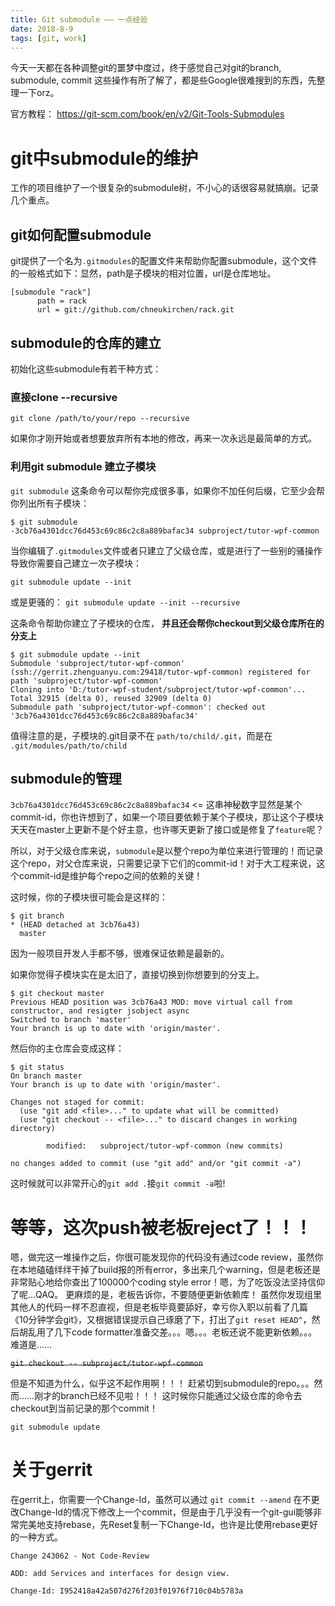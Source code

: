 ```yaml
---
title: Git submodule —— 一点经验
date: 2018-8-9
tags: [git, work]
---
```


今天一天都在各种调整git的噩梦中度过，终于感觉自己对git的branch, submodule, commit 这些操作有所了解了，都是些Google很难搜到的东西，先整理一下orz。

官方教程： <https://git-scm.com/book/en/v2/Git-Tools-Submodules>
# git中submodule的维护
工作的项目维护了一个很复杂的submodule树，不小心的话很容易就搞崩。记录几个重点。

## git如何配置submodule
git提供了一个名为`.gitmodules`的配置文件来帮助你配置submodule，这个文件的一般格式如下：显然，path是子模块的相对位置，url是仓库地址。


```
[submodule "rack"]
      path = rack
      url = git://github.com/chneukirchen/rack.git
```


## submodule的仓库的建立
初始化这些submodule有若干种方式：
### 直接clone --recursive
`git clone /path/to/your/repo --recursive`

如果你才刚开始或者想要放弃所有本地的修改，再来一次永远是最简单的方式。

### 利用git submodule 建立子模块
`git submodule` 这条命令可以帮你完成很多事，如果你不加任何后缀，它至少会帮你列出所有子模块：

```
$ git submodule
-3cb76a4301dcc76d453c69c86c2c8a889bafac34 subproject/tutor-wpf-common
```



当你编辑了`.gitmodules`文件或者只建立了父级仓库，或是进行了一些别的骚操作导致你需要自己建立一次子模块：

`git submodule update --init`

或是更骚的：
`git submodule update --init --recursive`

这条命令帮助你建立了子模块的仓库， **并且还会帮你checkout到父级仓库所在的分支上** 

```
$ git submodule update --init
Submodule 'subproject/tutor-wpf-common' (ssh://gerrit.zhenguanyu.com:29418/tutor-wpf-common) registered for path 'subproject/tutor-wpf-common'
Cloning into 'D:/tutor-wpf-student/subproject/tutor-wpf-common'...
Total 32915 (delta 0), reused 32909 (delta 0)
Submodule path 'subproject/tutor-wpf-common': checked out '3cb76a4301dcc76d453c69c86c2c8a889bafac34'
```

值得注意的是，子模块的.git目录不在 `path/to/child/.git`，而是在 `.git/modules/path/to/child`

## submodule的管理

`3cb76a4301dcc76d453c69c86c2c8a889bafac34` <= 这串神秘数字显然是某个commit-id，你也许想到了，如果一个项目要依赖于某个子模块，那让这个子模块天天在master上更新不是个好主意，也许哪天更新了接口或是修复了`feature`呢？

所以，对于父级仓库来说，`submodule`是以整个repo为单位来进行管理的！而记录这个repo，对父仓库来说，只需要记录下它们的commit-id！对于大工程来说，这个commit-id是维护每个repo之间的依赖的关键！

这时候，你的子模块很可能会是这样的：
```
$ git branch
* (HEAD detached at 3cb76a43)
  master
```

因为一般项目开发人手都不够，很难保证依赖是最新的。

如果你觉得子模块实在是太旧了，直接切换到你想要到的分支上。

```
$ git checkout master
Previous HEAD position was 3cb76a43 MOD: move virtual call from constructor, and resigter jsobject async
Switched to branch 'master'
Your branch is up to date with 'origin/master'.
```

然后你的主仓库会变成这样：

```
$ git status
On branch master
Your branch is up to date with 'origin/master'.

Changes not staged for commit:
  (use "git add <file>..." to update what will be committed)
  (use "git checkout -- <file>..." to discard changes in working directory)

        modified:   subproject/tutor-wpf-common (new commits)

no changes added to commit (use "git add" and/or "git commit -a")
```

这时候就可以非常开心的`git add .`接`git commit -a`啦!

# 等等，这次push被老板reject了！！！
嗯，做完这一堆操作之后，你很可能发现你的代码没有通过code review，虽然你在本地磕磕绊绊干掉了build报的所有error，多出来几个warning，但是老板还是非常贴心地给你查出了100000个coding style error！嗯，为了吃饭没法坚持信仰了呢...QAQ。
更麻烦的是，老板告诉你，不要随便更新依赖库！
虽然你发现组里其他人的代码一样不忍直视，但是老板毕竟要舔好，幸亏你入职以前看了几篇《10分钟学会git》，又根据错误提示自己琢磨了下，打出了`git reset HEAD^`，然后胡乱用了几下code formatter准备交差。。。嗯。。。老板还说不能更新依赖。。。
难道是……

~~`git checkout -- subproject/tutor-wpf-common`~~

但是不知道为什么，似乎这不起作用啊！！！
赶紧切到submodule的repo。。。然而……刚才的branch已经不见啦！！！
这时候你只能通过父级仓库的命令去checkout到当前记录的那个commit！

`git submodule update`


# 关于gerrit
在gerrit上，你需要一个Change-Id，虽然可以通过 `git commit --amend` 在不更改Change-Id的情况下修改上一个commit，但是由于几乎没有一个git-gui能够非常完美地支持rebase，先Reset复制一下Change-Id，也许是比使用rebase更好的一种方式。

```
Change 243062 - Not Code-Review

ADD: add Services and interfaces for design view.

Change-Id: I952418a42a507d276f203f01976f710c04b5783a
```



